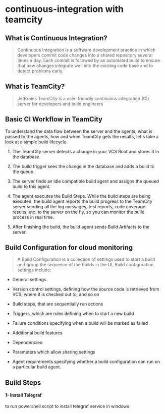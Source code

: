 # continuous-integration with teamcity

## What is Continuous Integration?
>   Continuous Integration is a software development practice in which developers commit code changes into a shared repository several times a day. 
Each commit is followed by an automated build to ensure that new changes integrate well into the existing code base and to detect problems early.

## What is TeamCity?
>   JetBrains TeamCity is a user-friendly continuous integration (CI) server for developers and build engineers

## Basic CI Workflow in TeamCity

To understand the data flow between the server and the agents, what is passed to the agents, how and when TeamCity gets the results, let's take a look at a simple build lifecycle.

1. The TeamCity server detects a change in your VCS Root and stores it in the database.

2. The build trigger sees the change in the database and adds a build to the queue.

3. The server finds an idle compatible build agent and assigns the queued build to this agent.

4. The agent executes the Build Steps. While the build steps are being executed, the build agent reports the build progress to the TeamCity server sending all the log messages, test reports, code coverage results, etc. to the server on the fly, so you can monitor the build process in real time.

5. After finishing the build, the build agent sends Build Artifacts to the server.

## Build Configuration for cloud monitoring 
>  A Build Configuration is a collection of settings used to start a build and group the sequence of the builds in the UI, 
Build configuration settings include:

-	General settings

-	Version control settings, defining how the source code is retrieved from VCS, where it is checked out to, and so on

-	Build steps, that are sequentially run actions

-	Triggers, which are rules defining when to start a new build

-	Failure conditions specifying when a build will be marked as failed

-	Additional build features

-	Dependencies:

-	Parameters which allow sharing settings

-	Agent requirements specifying whether a build configuration can run on a particular build agent.

 ## Build Steps 
 
 #### 1-  Install Telegraf 
   to run powershell script to install telegraf service in windows 
